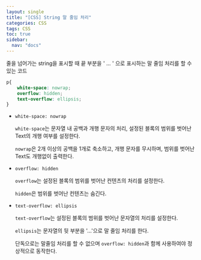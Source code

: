 ```yaml
---
layout: single
title: "[CSS] String 말 줄임 처리"
categories: CSS
tags: CSS
toc: true
sidebar:
  nav: "docs"
---
```


줄을 넘어가는 string을 표시할 때 끝 부분을 ' ... ' 으로 표시하는 말 줄임 처리를 할 수 있는 코드



```CSS
p{
    white-space: nowrap;    
    overflow: hidden;
    text-overflow: ellipsis;
}
```

 

- `white-space: nowrap` 

  `white-space`는 문자열 내 공백과 개행 문자의 처리, 설정된 블록의 범위를 벗어난 Text의 개행 여부를 설정한다.

  `nowrap`은 2개 이상의 공백을 1개로 축소하고, 개행 문자를 무시하며, 범위를 벗어난 Text도 개행없이 출력한다.

  

- `overflow: hidden`

  `overflow`는 설정된 블록의 범위를 벗어난 컨텐츠의 처리를 설정한다.

  `hidden`은 범위를 벗어난 컨텐츠는 숨긴다.



- `text-overflow: ellipsis` 

  `text-overflow`는 설정된 블록의 범위를 벗어난 문자열의 처리를 설정한다.

  `ellipsis`는 문자열의 뒷 부분을 '...'으로 말 줄임 처리를 한다.

  단독으로는 말줄임 처리를 할 수 없으며 `overflow: hidden`과 함께 사용하여야 정상적으로 동작한다.

